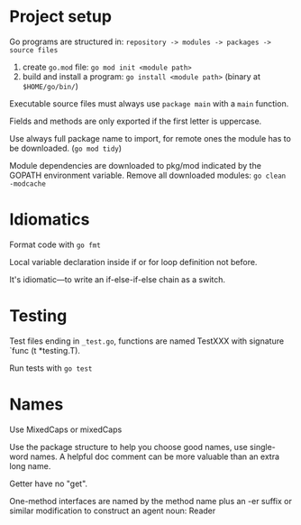 # Project setup
Go programs are structured in: `repository -> modules -> packages -> source files`

1. create `go.mod` file: `go mod init <module path>`
2. build and install a program: `go install <module path>` (binary at `$HOME/go/bin/`) 

Executable source files must always use `package main` with a `main` function.

Fields and methods are only exported if the first letter is uppercase.

Use always full package name to import, for remote ones the module has to be downloaded. (`go mod tidy`)

Module dependencies are downloaded to pkg/mod indicated by the GOPATH environment variable. Remove all downloaded modules: `go clean -modcache` 

# Idiomatics
Format code with `go fmt`

Local variable declaration inside if or for loop definition not before.

It's idiomatic—to write an if-else-if-else chain as a switch.

# Testing
Test files ending in `_test.go`, functions are named TestXXX with signature `func (t *testing.T).

Run tests with `go test`

# Names
Use MixedCaps or mixedCaps

Use the package structure to help you choose good names, use single-word names. A helpful doc comment can be more valuable than an extra long name.

Getter have no "get".

One-method interfaces are named by the method name plus an -er suffix or similar modification to construct an agent noun: Reader






